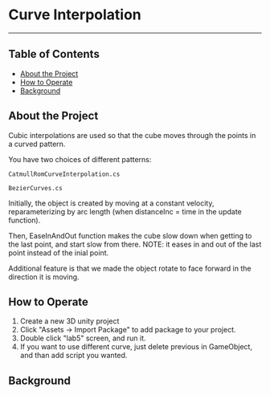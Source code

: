 # Curve Interpolation
-----
## Table of Contents
- [About the Project](#about-the-project)
- [How to Operate](#how-to-operate)
- [Background](#Background)

## About the Project
Cubic interpolations are used so that the cube moves through the points in a curved pattern.

You have two choices of different patterns:
```
CatmullRomCurveInterpolation.cs
```
```
BezierCurves.cs
```
Initially, the object is created by moving at a constant velocity, reparameterizing by arc length (when distanceInc = time in the update function).

Then, EaseInAndOut function makes the cube slow down when getting to the last point, and start slow from there.
NOTE: it eases in and out of the last point instead of the inial point.

Additional feature is that we made the object rotate to face forward in the direction it is moving.

## How to Operate
1. Create a new 3D unity project
2. Click "Assets -> Import Package" to add package to your project.
3. Double click "lab5" screen, and run it.
4. If you want to use different curve, just delete previous in GameObject, and than add script you wanted.

## Background


 

